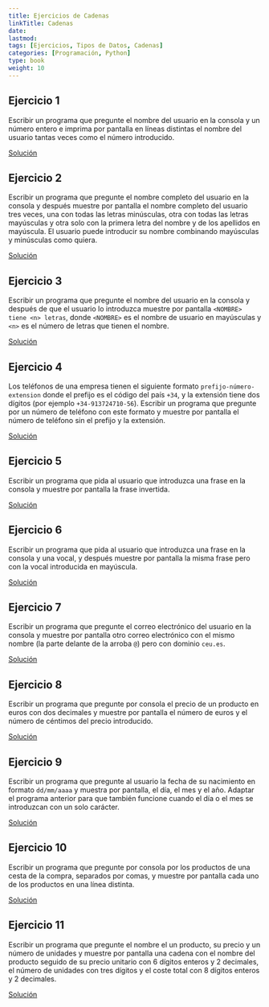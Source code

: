 ```yaml
---
title: Ejercicios de Cadenas
linkTitle: Cadenas
date:
lastmod:
tags: [Ejercicios, Tipos de Datos, Cadenas]
categories: [Programación, Python]
type: book
weight: 10
---
```


## Ejercicio 1

Escribir un programa que pregunte el nombre del usuario en la consola y un número entero e imprima por pantalla en líneas distintas el nombre del usuario tantas veces como el número introducido.

<a href="https://colab.research.google.com/github/asalber/aprendeconalf/blob/master/content/es/docencia/python/ejercicios/soluciones/cadenas/ejercicio1.ipynb" class="btn btn-info">Solución</a>

## Ejercicio 2

Escribir un programa que pregunte el nombre completo del usuario en la consola y después muestre por pantalla el nombre completo del usuario tres veces, una con todas las letras minúsculas, otra con todas las letras mayúsculas y otra solo con la primera letra del nombre y de los apellidos en mayúscula. El usuario puede introducir su nombre combinando mayúsculas y minúsculas como quiera.

<a href="https://colab.research.google.com/github/asalber/aprendeconalf/blob/master/content/es/docencia/python/ejercicios/soluciones/cadenas/ejercicio2.ipynb" class="btn btn-info">Solución</a>

## Ejercicio 3

Escribir un programa que pregunte el nombre del usuario en la consola y después de que el usuario lo introduzca muestre por pantalla `<NOMBRE> tiene <n> letras`, donde `<NOMBRE>` es el nombre de usuario en mayúsculas y `<n>` es el número de letras que tienen el nombre.

<a href="https://colab.research.google.com/github/asalber/aprendeconalf/blob/master/content/es/docencia/python/ejercicios/soluciones/cadenas/ejercicio3.ipynb" class="btn btn-info">Solución</a>

## Ejercicio 4

Los teléfonos de una empresa tienen el siguiente formato `prefijo-número-extension` donde el prefijo es el código del país `+34`, y la extensión tiene dos dígitos (por ejemplo `+34-913724710-56`). Escribir un programa que pregunte por un número de teléfono con este formato y muestre por pantalla el número de teléfono sin el prefijo y la extensión.

<a href="https://colab.research.google.com/github/asalber/aprendeconalf/blob/master/content/es/docencia/python/ejercicios/soluciones/cadenas/ejercicio4.ipynb" class="btn btn-info">Solución</a>

## Ejercicio 5

Escribir un programa que pida al usuario que introduzca una frase en la consola y muestre por pantalla la frase invertida.

<a href="https://colab.research.google.com/github/asalber/aprendeconalf/blob/master/content/es/docencia/python/ejercicios/soluciones/cadenas/ejercicio5.ipynb" class="btn btn-info">Solución</a>

## Ejercicio 6

Escribir un programa que pida al usuario que introduzca una frase en la consola y una vocal, y después muestre por pantalla la misma frase pero con la vocal introducida en mayúscula.

<a href="https://colab.research.google.com/github/asalber/aprendeconalf/blob/master/content/es/docencia/python/ejercicios/soluciones/cadenas/ejercicio6.ipynb" class="btn btn-info">Solución</a>

## Ejercicio 7 

Escribir un programa que pregunte el correo electrónico del usuario en la consola y muestre por pantalla otro correo electrónico con el mismo nombre (la parte delante de la arroba `@`) pero con dominio `ceu.es`.

<a href="https://colab.research.google.com/github/asalber/aprendeconalf/blob/master/content/es/docencia/python/ejercicios/soluciones/cadenas/ejercicio7.ipynb" class="btn btn-info">Solución</a>

## Ejercicio 8

Escribir un programa que pregunte por consola el precio de un producto en euros con dos decimales y muestre por pantalla el número de euros y el número de céntimos del precio introducido.

<a href="https://colab.research.google.com/github/asalber/aprendeconalf/blob/master/content/es/docencia/python/ejercicios/soluciones/cadenas/ejercicio8.ipynb" class="btn btn-info">Solución</a>

## Ejercicio 9

Escribir un programa que pregunte al usuario la fecha de su nacimiento en formato `dd/mm/aaaa` y muestra por pantalla, el día, el mes y el año. Adaptar el programa anterior para que también funcione cuando el día o el mes se introduzcan con un solo carácter.

<a href="https://colab.research.google.com/github/asalber/aprendeconalf/blob/master/content/es/docencia/python/ejercicios/soluciones/cadenas/ejercicio9.ipynb" class="btn btn-info">Solución</a>

## Ejercicio 10

Escribir un programa que pregunte por consola por los productos de una cesta de la compra, separados por comas, y muestre por pantalla cada uno de los productos en una línea distinta.

<a href="https://colab.research.google.com/github/asalber/aprendeconalf/blob/master/content/es/docencia/python/ejercicios/soluciones/cadenas/ejercicio10.ipynb" class="btn btn-info">Solución</a>

## Ejercicio 11

Escribir un programa que pregunte el nombre el un producto, su precio y un número de unidades y muestre por pantalla una cadena con el nombre del producto seguido de su precio unitario con 6 dígitos enteros y 2 decimales, el número de unidades con tres dígitos y el coste total con 8 dígitos enteros y 2 decimales.

<a href="https://colab.research.google.com/github/asalber/aprendeconalf/blob/master/content/es/docencia/python/ejercicios/soluciones/cadenas/ejercicio11.ipynb" class="btn btn-info">Solución</a>
